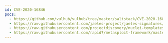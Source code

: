 ```yaml
---
id: CVE-2020-16846
pocs:
  - https://github.com/vulhub/vulhub/tree/master/saltstack/CVE-2020-16846
  - https://raw.githubusercontent.com/jaeles-project/jaeles-signatures/master/cves/saltstack-rce-cve-2020-16846.yaml
  - https://raw.githubusercontent.com/projectdiscovery/nuclei-templates/master/cves/CVE-2020-16846.yaml
  - https://raw.githubusercontent.com/rapid7/metasploit-framework/master/modules/exploits/linux/http/saltstack_salt_api_cmd_exec.rb
---
```

